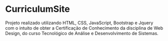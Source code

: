 # CurriculumSite
Projeto realizado utilizando HTML, CSS, JavaScript, Bootstrap e Jquery com o intuito de obter a Certificação de Conhecimento da disciplina de Web Design, do curso Tecnológico de Análise e Desenvolvimento de Sistemas.
